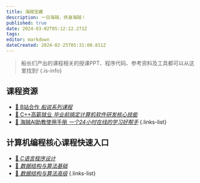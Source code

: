 ```yaml
---
title: 海贼宝藏
description: 一日海贼，终身海贼！
published: true
date: 2024-03-02T05:12:12.271Z
tags: 
editor: markdown
dateCreated: 2024-02-25T05:31:00.811Z
---
```


> 船长们产出的课程相关的授课PPT、程序代码、参考资料及工具都可以从这里找到!
{.is-info}

## 课程资源

- [📡 B站合作 *船说系列课程*](/courses_resource/bili_courses.md)
- [🧙 C++高薪就业 *毕业前搞定计算机软件研发核心技能*](/courses_resource/cpp_high_salary/home.md)
- [🤖 海贼AI助教使用手册 *一个24小时在线的学习好帮手*](/courses_resource/dingding_ai_assistant)
{.links-list}

## 计算机编程核心课程快速入口

- [🧮 *C语言程序设计*](https://www.haizeix.com/goods/show/387?targetId=1027&preview=0)
- [🎯 *数据结构与算法基础*](https://www.haizeix.com/goods/show/375?targetId=1015&preview=0)
- [🚡 *数据结构与算法高级*](https://www.haizeix.com/goods/show/377?targetId=1017&preview=0)
{.links-list}

